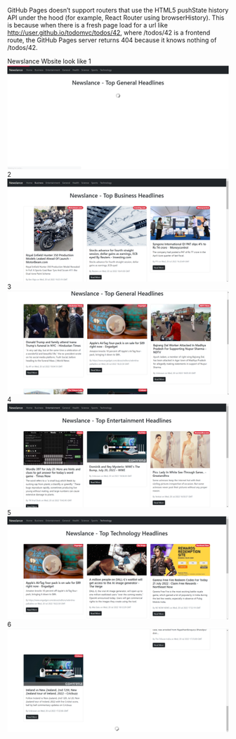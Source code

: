 GitHub Pages doesn’t support routers that use the HTML5 pushState history API under the hood (for example, React Router using browserHistory). This is because when there is a fresh page load for a url like http://user.github.io/todomvc/todos/42, where /todos/42 is a frontend route, the GitHub Pages server returns 404 because it knows nothing of /todos/42. 

Newslance Wbsite look like
1
![alt text](https://github.com/rehmange/newslance/blob/main/1.png?raw=true)
2
![alt text](https://github.com/rehmange/newslance/blob/main/2.png?raw=true)
3
![alt text](https://github.com/rehmange/newslance/blob/main/3.png?raw=true)
4
![alt text](https://github.com/rehmange/newslance/blob/main/4.png?raw=true)
5
![alt text](https://github.com/rehmange/newslance/blob/main/5.png?raw=true)
6
![alt text](https://github.com/rehmange/newslance/blob/main/6.png?raw=true)

